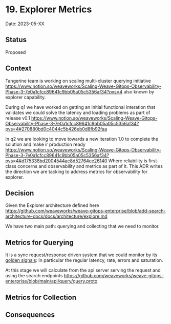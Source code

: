 # 19. Explorer Metrics 

Date: 2023-05-XX

## Status

Proposed

## Context

Tangerine team is working on scaling multi-cluster querying initiative https://www.notion.so/weaveworks/Scaling-Weave-Gitops-Observability-Phase-3-7e0a1cfcc89641c9bb05a05c5356af34?pvs=4 
also known by explorer capability. 

During q1 we have worked on getting an initial functional interation that validates we could solve the latency 
and loading problems as part of release v0.1 https://www.notion.so/weaveworks/Scaling-Weave-Gitops-Observability-Phase-3-7e0a1cfcc89641c9bb05a05c5356af34?pvs=4#270880bd0c4044c5b426eb0d8fb92faa

In q2 we are looking to move towards a new iteration 1.0 to complete the solution and make ir production ready https://www.notion.so/weaveworks/Scaling-Weave-Gitops-Observability-Phase-3-7e0a1cfcc89641c9bb05a05c5356af34?pvs=4#d175338bd2004544ac8d52764ce26140
Where reliability is first-class concerns and observability and metrics as part of it. This ADR writes the 
direction we are tacking to address metrics for observability for explorer. 

## Decision

Given the Explorer architecture defined here https://github.com/weaveworks/weave-gitops-enterprise/blob/add-search-architecture-docs/docs/architecture/explore.md 

We have two main path: querying and collecting that we need to monitor. 

## Metrics for Querying

It is a sync request/response driven system that we could monitor by its [golden signals](https://sre.google/sre-book/monitoring-distributed-systems/#xref_monitoring_golden-signals):
In particular the regular latency, rate, errors and saturation. 

At this stage we will calculate from the api server serving the request and using the search endpoints https://github.com/weaveworks/weave-gitops-enterprise/blob/main/api/query/query.proto


## Metrics for Collection 




## Consequences

